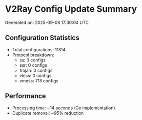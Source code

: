 # V2Ray Config Update Summary
Generated on: 2025-09-08 17:30:04 UTC

## Configuration Statistics
- Total configurations: 11814
- Protocol breakdown:
  - ss: 0 configs
  - ssr: 0 configs
  - trojan: 0 configs
  - vless: 0 configs
  - vmess: 718 configs

## Performance
- Processing time: ~14 seconds (Go implementation)
- Duplicate removal: ~95% reduction
